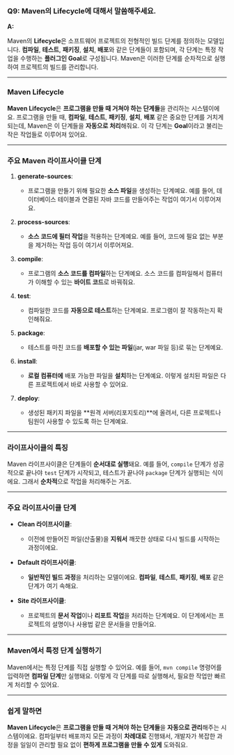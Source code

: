 ### **Q9: Maven의 Lifecycle에 대해서 말씀해주세요.**

**A:**

Maven의 **Lifecycle**은 소프트웨어 프로젝트의 전형적인 빌드 단계를 정의하는 모델입니다. **컴파일**, **테스트**, **패키징**, **설치**, **배포**와 같은 단계들이 포함되며, 각 단계는 특정 작업을 수행하는 **플러그인 Goal**로 구성됩니다. Maven은 이러한 단계를 순차적으로 실행하여 프로젝트의 빌드를 관리합니다.

---

### **Maven Lifecycle**

**Maven Lifecycle**은 **프로그램을 만들 때 거쳐야 하는 단계들**을 관리하는 시스템이에요. 프로그램을 만들 때, **컴파일**, **테스트**, **패키징**, **설치**, **배포** 같은 중요한 단계를 거치게 되는데, Maven은 이 단계들을 **자동으로 처리**해줘요. 이 각 단계는 **Goal**이라고 불리는 작은 작업들로 이루어져 있어요.

---

### **주요 Maven 라이프사이클 단계**

1. **generate-sources**:
    - 프로그램을 만들기 위해 필요한 **소스 파일**을 생성하는 단계예요. 예를 들어, 데이터베이스 테이블과 연결된 자바 코드를 만들어주는 작업이 여기서 이루어져요.

2. **process-sources**:
    - **소스 코드에 필터 작업**을 적용하는 단계예요. 예를 들어, 코드에 필요 없는 부분을 제거하는 작업 등이 여기서 이루어져요.

3. **compile**:
    - 프로그램의 **소스 코드를 컴파일**하는 단계예요. 소스 코드를 컴파일해서 컴퓨터가 이해할 수 있는 **바이트 코드**로 바꿔줘요.

4. **test**:
    - 컴파일한 코드를 **자동으로 테스트**하는 단계예요. 프로그램이 잘 작동하는지 확인해줘요.

5. **package**:
    - 테스트를 마친 코드를 **배포할 수 있는 파일**(jar, war 파일 등)로 묶는 단계예요.

6. **install**:
    - **로컬 컴퓨터에** 배포 가능한 파일을 **설치**하는 단계예요. 이렇게 설치된 파일은 다른 프로젝트에서 바로 사용할 수 있어요.

7. **deploy**:
    - 생성된 패키지 파일을 **원격 서버(리포지토리)**에 올려서, 다른 프로젝트나 팀원이 사용할 수 있도록 하는 단계예요.

---

### **라이프사이클의 특징**

Maven 라이프사이클은 단계들이 **순서대로 실행**돼요. 예를 들어, `compile` 단계가 성공적으로 끝나야 `test` 단계가 시작되고, 테스트가 끝나야 `package` 단계가 실행되는 식이에요. 그래서 **순차적**으로 작업을 처리해주는 거죠.

---

### **주요 라이프사이클 단계**

- **Clean 라이프사이클**:
    - 이전에 만들어진 파일(산출물)을 **지워서** 깨끗한 상태로 다시 빌드를 시작하는 과정이에요.

- **Default 라이프사이클**:
    - **일반적인 빌드 과정**을 처리하는 모델이에요. **컴파일**, **테스트**, **패키징**, **배포** 같은 단계가 여기 속해요.

- **Site 라이프사이클**:
    - 프로젝트의 **문서 작업**이나 **리포트 작업**을 처리하는 단계예요. 이 단계에서는 프로젝트의 설명이나 사용법 같은 문서들을 만들어요.

---

### **Maven에서 특정 단계 실행하기**

Maven에서는 특정 단계를 직접 실행할 수 있어요. 예를 들어, `mvn compile` 명령어를 입력하면 **컴파일 단계**만 실행돼요. 이렇게 각 단계를 따로 실행해서, 필요한 작업만 빠르게 처리할 수 있어요.

---

### **쉽게 말하면**

**Maven Lifecycle**은 **프로그램을 만들 때 거쳐야 하는 단계들**을 **자동으로 관리**해주는 시스템이에요. 컴파일부터 배포까지 모든 과정이 **차례대로** 진행돼서, 개발자가 복잡한 과정을 일일이 관리할 필요 없이 **편하게 프로그램을 만들 수 있게** 도와줘요.